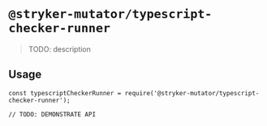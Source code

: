 # `@stryker-mutator/typescript-checker-runner`

> TODO: description

## Usage

```
const typescriptCheckerRunner = require('@stryker-mutator/typescript-checker-runner');

// TODO: DEMONSTRATE API
```
